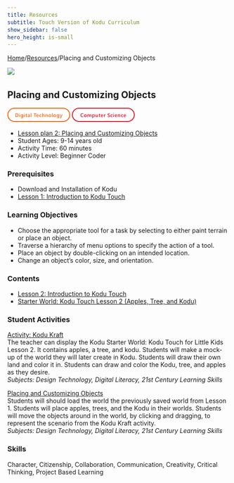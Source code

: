```yaml
---
title: Resources
subtitle: Touch Version of Kodu Curriculum 
show_sidebar: false
hero_height: is-small
---
```


[Home](..)/[Resources](.)/Placing and Customizing Objects

[![](https://www.kodugamelab.com/API/Thumbnail?world=ofYhiqIvt0acxxigAuULHQ==)](https://worlds.kodugamelab.com/world/ofYhiqIvt0acxxigAuULHQ==)

## Placing and Customizing Objects
![Digital Technology](dt.png) ![Computer Science](cs.png)

* [Lesson plan 2: Placing and Customizing Objects](Kodu_Touch_Primer_Lesson_2.pdf)
* Student Ages: 9-14 years old
* Activity Time: 60 minutes
* Activity Level: Beginner Coder

### Prerequisites 
* Download and Installation of Kodu
* [Lesson 1: Introduction to Kodu Touch](introduction_to_kodu_touch)

### Learning Objectives
* Choose the appropriate tool for a task by selecting to either paint terrain or place an object.
* Traverse a hierarchy of menu options to specify the action of a tool.
* Place an object by double-clicking on an intended location.
* Change an object’s color, size, and orientation.

### Contents
* [Lesson 2: Introduction to Kodu Touch](Kodu_Touch_Primer_Lesson_2.pdf#page=1)
* [Starter World: Kodu Touch Lesson 2 (Apples, Tree, and Kodu) ](https://worlds.kodugamelab.com/world/z1iDdhN3PkSfHiJlgExGCA==)

### Student Activities
[Activity: Kodu Kraft](Kodu_Touch_Primer_Lesson_2.pdf#page=1)<br>
The teacher can display the Kodu Starter World: Kodu Touch for Little Kids Lesson 2. It contains apples, a tree, and kodu. Students will make a mock-up of the world they will later create in Kodu. Students will draw their own land and color it in. Students can draw and color the Kodu, tree, and apples as they desire.<br>
*Subjects: Design Technology, Digital Literacy, 21st Century Learning Skills*

[Placing and Customizing Objects](Kodu_Touch_Primer_Lesson_2.pdf#page=1)<br>
Students will should load the world the previously saved world from Lesson 1. Students will place apples, trees, and the Kodu in their worlds. Students will move the objects around in the world, by clicking and dragging, to represent the scenario from the Kodu Kraft activity.<br>
*Subjects: Design Technology, Digital Literacy, 21st Century Learning Skills*

### Skills
Character,
Citizenship,
Collaboration,
Communication,
Creativity,
Critical Thinking,
Project Based Learning 




